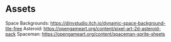 # Assets

Space Backgrounds: https://dinvstudio.itch.io/dynamic-space-background-lite-free
Asteroid: https://opengameart.org/content/pixel-art-2d-asteroid-pack
Spaceman: https://opengameart.org/content/spaceman-sprite-sheets
